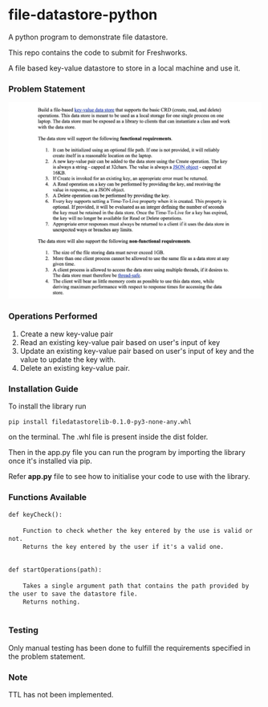 # file-datastore-python
A python program to demonstrate file datastore.

This repo contains the code to submit for Freshworks.

A file based key-value datastore to store in a local machine and use it.

### Problem Statement
![Image of Problem Statement](ps.jpg)

### Operations Performed
1. Create a new key-value pair
2. Read an existing key-value pair based on user's input of key
3. Update an existing key-value pair based on user's input of key and the value to update the key with.
4. Delete an existing key-value pair.

### Installation Guide
To install the library run
```
pip install filedatastorelib-0.1.0-py3-none-any.whl
```
on the terminal.
The .whl file is present inside the dist folder. 

Then in the app.py file you can run the program by importing the library once it's installed via pip. 

Refer **app.py** file to see how to initialise your code to use with the library.

### Functions Available
```
def keyCheck():
    
    Function to check whether the key entered by the use is valid or not.
    Returns the key entered by the user if it's a valid one.
    
```
```
def startOperations(path):
    
    Takes a single argument path that contains the path provided by the user to save the datastore file.
    Returns nothing.
    
```

### Testing
Only manual testing has been done to fulfill the requirements specified in the problem statement.

### Note
TTL has not been implemented.
